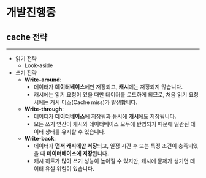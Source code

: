 # 개발진행중




## cache 전략

---

- 읽기 전략
    - Look-aside
- 쓰기 전략
    - **Write-around**:
        - 데이터가 **데이터베이스**에만 저장되고, **캐시**에는 저장되지 않습니다.
        - 캐시에는 읽기 요청이 있을 때만 데이터를 로드하게 되므로, 처음 읽기 요청 시에는 캐시 미스(Cache miss)가 발생합니다.
    - **Write-through**:
        - 데이터가 **데이터베이스**에 저장됨과 동시에 **캐시**에도 저장됩니다.
        - 모든 쓰기 연산이 캐시와 데이터베이스 모두에 반영되기 때문에 일관된 데이터 상태를 유지할 수 있습니다.
    - **Write-back**:
        - 데이터가 **먼저 캐시에만 저장**되고, 일정 시간 후 또는 특정 조건이 충족되었을 때 **데이터베이스에 저장**됩니다.
        - 캐시 히트가 많아 쓰기 성능이 높아질 수 있지만, 캐시에 문제가 생기면 데이터 유실 위험이 있습니다.